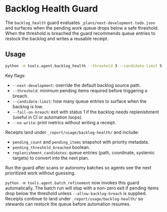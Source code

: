 # Backlog Health Guard

The `backlog_health` guard evaluates `_plans/next-development.todo.json` and
surfaces when the pending work queue drops below a safe threshold. When the
threshold is breached the guard recommends queue entries to restock the backlog
and writes a reusable receipt.

## Usage

```bash
python -m tools.agent.backlog_health --threshold 3 --candidate-limit 5
```

Key flags:
- `--next-development`: override the default backlog source path.
- `--threshold`: minimum pending items required before triggering a breach.
- `--candidate-limit`: how many queue entries to surface when the backlog is low.
- `--fail-on-breach`: exit with status 1 if the backlog needs replenishment
  (useful in CI or automation loops).
- `--no-write`: print metrics without writing a receipt.

Receipts land under `_report/usage/backlog-health/` and include:
- `pending_count` and `pending_items` snapshot with priority metadata.
- `pending_threshold_breached` boolean.
- `replenishment_candidates`: queue entries (path, coordinate, systemic targets) to
  convert into the next plan.

Run the guard after scans or autonomy batches so agents see the next
prioritized work without guessing.

`python -m tools.agent.batch_refinement` now invokes this guard automatically.
The batch run will stop with a non-zero exit if pending items drop below the
threshold unless `--allow-backlog-breach` is supplied. Receipts continue to land
under `_report/usage/backlog-health/` so stewards can restock the queue before
automation resumes.
